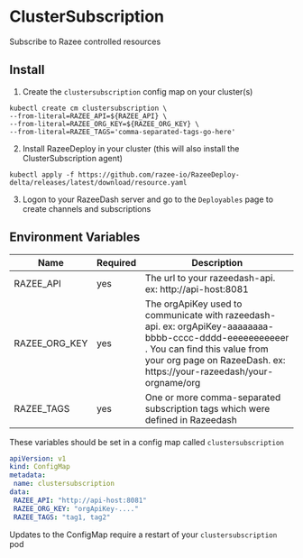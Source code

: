 # ClusterSubscription

Subscribe to Razee controlled resources

## Install

1. Create the `clustersubscription` config map on your cluster(s)

  ```shell
  kubectl create cm clustersubscription \
  --from-literal=RAZEE_API=${RAZEE_API} \
  --from-literal=RAZEE_ORG_KEY=${RAZEE_ORG_KEY} \
  --from-literal=RAZEE_TAGS='comma-separated-tags-go-here'
  ```

2. Install RazeeDeploy in your cluster (this will also install the ClusterSubscription agent)

```shell
kubectl apply -f https://github.com/razee-io/RazeeDeploy-delta/releases/latest/download/resource.yaml
```

3. Logon to your RazeeDash server and go to the `Deployables` page to create channels and subscriptions

## Environment Variables
<!--Markdownlint-disable MD034-->
<!--Markdownlint-disable MD013-->
| Name | Required | Description |
| ---- | -------- | ------------- |
| RAZEE_API           | yes | The url to your razeedash-api. ex: http://api-host:8081|
| RAZEE_ORG_KEY       | yes | The orgApiKey used to communicate with razeedash-api. ex: orgApiKey-aaaaaaaa-bbbb-cccc-dddd-eeeeeeeeeeer . You can find this value from your org page on RazeeDash. ex: https://your-razeedash/your-orgname/org|
| RAZEE_TAGS          | yes | One or more comma-separated subscription tags which were defined in Razeedash  |

These variables should be set in a config map called `clustersubscription`

```yaml
apiVersion: v1
kind: ConfigMap
metadata:
 name: clustersubscription
data:
 RAZEE_API: "http://api-host:8081"
 RAZEE_ORG_KEY: "orgApiKey-...."
 RAZEE_TAGS: "tag1, tag2"
```

Updates to the ConfigMap require a restart of your `clustersubscription` pod
